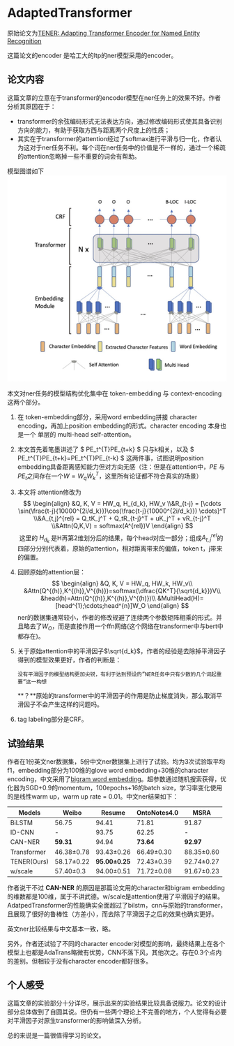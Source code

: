 # AdaptedTransformer
原始论文为[TENER: Adapting Transformer Encoder for Named Entity Recognition](https://arxiv.org/pdf/1911.04474.pdf)

这篇论文的encoder 是哈工大的ltp的ner模型采用的encoder。
## 论文内容
这篇文章的立意在于transformer的encoder模型在ner任务上的效果不好。作者分析其原因在于：
- transformer的余弦编码形式无法表达方向，通过修改编码形式使其具备识别方向的能力，有助于获取方西与距离两个尺度上的性质；
- 其实在于transformer的attention经过了softmax进行平滑与归一化，作者认为这对于ner任务不利。每个词在ner任务中的价值是不一样的，通过一个稀疏的attention忽略掉一些不重要的词会有帮助。

模型图谱如下 ![AdapatedTransfoermer结构](../images/AdaptedTransformer.png)

本文对ner任务的模型结构优化集中在 token-embedding 与 context-encoding 这两个部分。
1. 在 token-embedding部分，采用word embedding拼接 character encoding，再加上position embedding的形式。character encoding 本身也是一个 单层的 multi-head self-attention。
2. 本文首先着笔墨讲述了 $ PE_t^{T}PE_{t+k} $ 只与k相关，以及 $ PE_t^{T}PE_{t+k}=PE_t^{T}PE_{t-k} $ 这两件事，试图说明position embedding具备距离感知能力但对方向无感（注：但是在attention中，$PE$ 与 $PE_t$之间存在一个$W = W_q \dot W_k^T$，这里所有论证都不符合真实的场景）
3. 本文将 attention修改为 
$$
\begin{align}
&Q, K, V = HW_q, H_{d_k}, HW_v
\\&R_{t-j} = [\cdots \sin(\frac{t-j}{10000^{2i/d_k}})\cos(\frac{t-j}{10000^{2i/d_k}}) \cdots]^T
\\&A_{t,j}^{rel} = Q_tK_j^T + Q_tR_{t-j}^T + uK_j^T + vR_{t-j}^T
\\&Attn(Q,K,V) = softmax(A^{rel})V
\end{align}
$$
​		这里的 $H_{d_k}$ 是H再第2维划分后的结果，每个head对应一部分；组成$A_{t,j}^{rel}$的四部分分别代表着，原始的attention，相对距离带来的偏值，token t，j带来的偏置。

4. 回顾原始的attention层：
   $$
   \begin{align}
   &Q, K, V = HW_q, HW_k, HW_v\\
   &Attn(Q^{(h)},K^{(h)},V^{(h)})=softmax(\dfrac{QK^T}{\sqrt{d_k}})V\\
   &head(h)=Attn(Q^{(h)},K^{(h)},V^{(h)})\\
   &MultiHead(H)=[head^{1};\cdots;head^{n}]W_O
   \end{align}
   $$
   ner的数据集通常较小，作者的修改规避了连续两个参数矩阵相乘的形式。并且略去了$W_O$，而是直接作用一个ffn网络(这个网络在transformer中与bert中都存在)。

5. 关于原始attention中的平滑因子$\sqrt{d_k}$，作者的经验是去除掉平滑因子得到的模型效果更好，作者的判断是：

   ```
   没有平滑因子的模型结构更加尖锐，有利于达到预设的”NER任务中只有少数的几个词起重要“这一构想
   ```

   **？**原始的transformer中的平滑因子的作用是防止梯度消失，那么取消平滑因子不会产生这样的问题吗。

6. tag labeling部分是CRF。

## 试验结果

作者在1份英文ner数据集，5份中文ner数据集上进行了试验。均为3次试验取平均f1，embedding部分为100维的glove word embedding+30维的character encoding，中文采用了[bigram word embedding](https://arxiv.org/pdf/1805.02023.pdf)。超参数通过随机搜索获得，优化器为SGD+0.9的momentum，100epochs+16的batch size，学习率变化使用的是线性warm up，warm up rate = 0.01。中文ner结果如下：

| Models      | Weibo      | Resume         | OntoNotes4.0 | MSRA       |
| ----------- | ---------- | -------------- | ------------ | ---------- |
| BiLSTM      | 56.75      | 94.41          | 71.81        | 91.87      |
| ID-CNN      | -          | 93.75          | 62.25        | -          |
| CAN-NER     | **59.31**  | 94.94          | **73.64**    | **92.97**  |
| Transformer | 46.38±0.78 | 93.43±0.26     | 66.49±0.30   | 88.35±0.60 |
| TENER(Ours) | 58.17±0.22 | **95.00±0.25** | 72.43±0.39   | 92.74±0.27 |
| w/scale     | 57.40±0.3  | 94.00±0.51     | 71.72±0.08   | 91.67±0.23 |

作者说干不过 **CAN-NER** 的原因是那篇论文用的character和bigram embedding的维数都是100维，属于不讲武德。w/scale是attention使用了平滑因子的结果。AdatpedTransformer的性能确实全面超过了bilstm，cnn与原始的transformer，且展现了很好的鲁棒性（方差小），而去除了平滑因子之后的效果也确实更好。

英文ner比较结果与中文基本一致，略。

另外，作者还试验了不同的character encoder对模型的影响，最终结果上在各个模型上也都是AdaTrans略微有优势，CNN不落下风，其他次之。存在0.3个点内的差别。但相较于没有character encoder都好很多。

## 个人感受

这篇文章的实验部分十分详尽，展示出来的实验结果比较具备说服力。论文的设计部分总体做到了自圆其说。但仍有一些两个理论上不完善的地方，个人觉得有必要对平滑因子对原生transformer的影响做深入分析。

总的来说是一篇很值得学习的论文。



